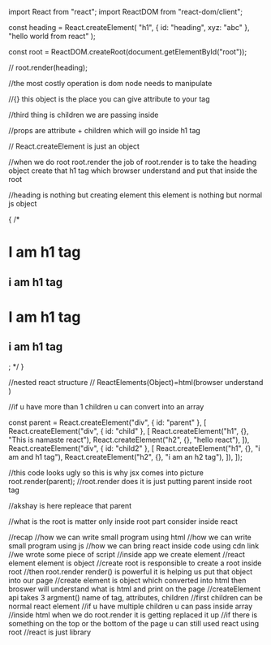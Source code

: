 import React from "react";
import ReactDOM from "react-dom/client";

const heading = React.createElement(
  "h1",
  { id: "heading", xyz: "abc" },
  "hello world from react"
);

const root = ReactDOM.createRoot(document.getElementById("root"));

// root.render(heading);

//the most costly operation is dom node needs to manipulate

//{} this object is the place you can give attribute to your tag

//third thing is children we are passing inside

//props are attribute + children which will go inside h1 tag

// React.createElement is just an object

//when we do root root.render the job of root.render is to take the heading object create that h1 tag which browser understand and put that inside the root

//heading is nothing but creating element this element is nothing but normal js object

{
  /* <div id="parent">
  <div id="child">
    <h1>I am h1 tag</h1>
    <h2>i am h1 tag</h2>
  </div>
  <div id="child">
    <h1>I am h1 tag</h1>
    <h2>i am h1 tag</h2>
  </div>
</div>; */
}

//nested react structure
// ReactElements(Object)=html(browser understand )

//if u have more than 1 children u can convert into an array

const parent = React.createElement("div", { id: "parent" }, [
  React.createElement("div", { id: "child" }, [
    React.createElement("h1", {}, "This is namaste react"),
    React.createElement("h2", {}, "hello react"),
  ]),
  React.createElement("div", { id: "child2" }, [
    React.createElement("h1", {}, "i am and h1 tag"),
    React.createElement("h2", {}, "i am an h2 tag"),
  ]),
]);

//this code looks ugly so this is why jsx comes into picture
root.render(parent);
//root.render does it is just putting parent inside root tag

//akshay is here repleace that parent

//what is the root is matter only inside root part consider inside react

//recap
//how we can write small program using html
//how we can write small program using js
//how we can bring react inside code using cdn link
//we wrote some piece of script
//inside app we create element
//react element element is object
//create root is responsible to create a root inside root
//then root.render render() is powerful it is helping us put that object into our page
//create element is object which converted into html then broswer will understand what is html and print on the page
//createElement api takes 3 argment() name of tag, attributes, children
//first children can be normal react element
//if u have multiple children u can pass inside array
//inside html when we do root.render it is getting replaced it up
//if there is something on the top or the bottom of the page u can still used react using root
//react is just library
